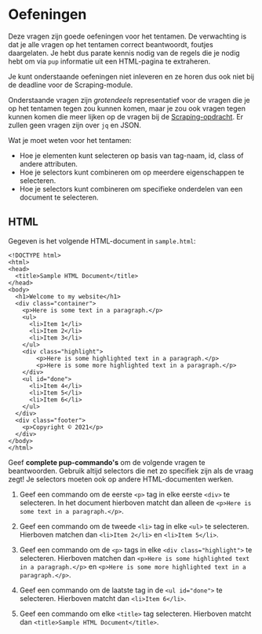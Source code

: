 # Oefeningen

Deze vragen zijn goede oefeningen voor het tentamen. De verwachting is dat je alle vragen op het tentamen correct beantwoordt, foutjes daargelaten. Je hebt dus parate kennis nodig van de regels die je nodig hebt om via `pup` informatie uit een HTML-pagina te extraheren.

Je kunt onderstaande oefeningen niet inleveren en ze horen dus ook niet bij de deadline voor de Scraping-module.

Onderstaande vragen zijn *grotendeels* representatief voor de vragen die je op het tentamen tegen zou kunnen komen, maar je zou ook vragen tegen kunnen komen die meer lijken op de vragen bij de [Scraping-opdracht](/tools/scraping). Er zullen geen vragen zijn over `jq` en JSON.

Wat je moet weten voor het tentamen:

- Hoe je elementen kunt selecteren op basis van tag-naam, id, class of andere attributen.
- Hoe je selectors kunt combineren om op meerdere eigenschappen te selecteren.
- Hoe je selectors kunt combineren om specifieke onderdelen van een document te selecteren.

## HTML

Gegeven is het volgende HTML-document in `sample.html`:

    <!DOCTYPE html>
    <html>
    <head>
      <title>Sample HTML Document</title>
    </head>
    <body>
      <h1>Welcome to my website</h1>
      <div class="container">
        <p>Here is some text in a paragraph.</p>
        <ul>
          <li>Item 1</li>
          <li>Item 2</li>
          <li>Item 3</li>
        </ul>
        <div class="highlight">
            <p>Here is some highlighted text in a paragraph.</p>
            <p>Here is some more highlighted text in a paragraph.</p>
        </div>
        <ul id="done">
          <li>Item 4</li>
          <li>Item 5</li>
          <li>Item 6</li>
        </ul>
      </div>
      <div class="footer">
        <p>Copyright © 2021</p>
      </div>
    </body>
    </html>

Geef **complete pup-commando's** om de volgende vragen te beantwoorden. Gebruik altijd selectors die net zo specifiek zijn als de vraag zegt! Je selectors moeten ook op andere HTML-documenten werken.

1. Geef een commando om de eerste `<p>` tag in elke eerste `<div>` te selecteren. In het document hierboven matcht dan alleen de `<p>Here is some text in a paragraph.</p>`.

2. Geef een commando om de tweede `<li>` tag in elke `<ul>` te selecteren. Hierboven matchen dan `<li>Item 2</li>` en `<li>Item 5</li>`.

3. Geef een commando om de `<p>` tags in elke `<div class="highlight">` te selecteren. Hierboven matchen dan `<p>Here is some highlighted text in a paragraph.</p>` en `<p>Here is some more highlighted text in a paragraph.</p>`.

4. Geef een commando om de laatste tag in de `<ul id="done">` te selecteren. Hierboven matcht dan `<li>Item 6</li>`.

5. Geef een commando om elke `<title>` tag selecteren. Hierboven matcht dan `<title>Sample HTML Document</title>`.
